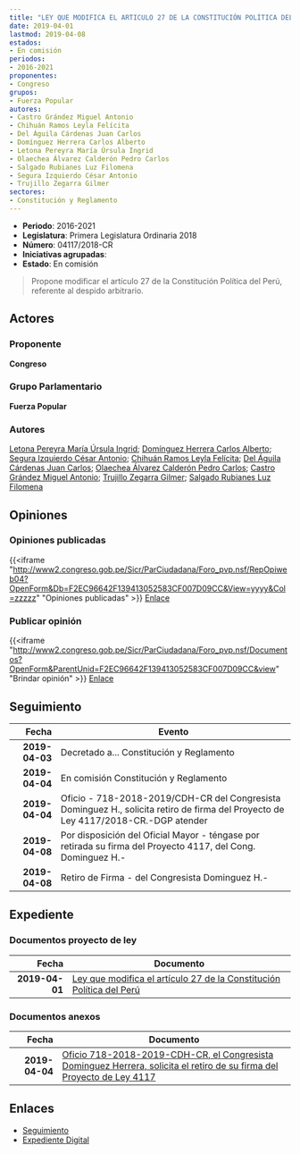 ```yaml
---
title: "LEY QUE MODIFICA EL ARTICULO 27 DE LA CONSTITUCIÓN POLÍTICA DEL PERÚ"
date: 2019-04-01
lastmod: 2019-04-08
estados:
- En comisión
periodos:
- 2016-2021
proponentes:
- Congreso
grupos:
- Fuerza Popular
autores:
- Castro Grández Miguel Antonio
- Chihuán Ramos Leyla Felícita
- Del Águila Cárdenas Juan Carlos
- Domínguez Herrera Carlos Alberto
- Letona Pereyra María Úrsula Ingrid
- Olaechea Álvarez Calderón Pedro Carlos
- Salgado Rubianes Luz Filomena
- Segura Izquierdo César Antonio
- Trujillo Zegarra Gilmer
sectores:
- Constitución y Reglamento
---
```

- **Periodo**: 2016-2021
- **Legislatura**: Primera Legislatura Ordinaria 2018
- **Número**: 04117/2018-CR
- **Iniciativas agrupadas**: 
- **Estado**: En comisión

> Propone modificar el artículo 27 de la Constitución Política del Perú, referente al despido arbitrario.


## Actores

### Proponente

**Congreso**

### Grupo Parlamentario

**Fuerza Popular**

### Autores

[Letona Pereyra María Úrsula Ingrid](mailto:mailto:mletona@congreso.gob.pe); [Domínguez Herrera Carlos Alberto](mailto:mailto:cdominguez@congreso.gob.pe); [Segura Izquierdo César Antonio](mailto:mailto:csegura@congreso.gob.pe); [Chihuán Ramos Leyla Felícita](mailto:mailto:lchihuan@congreso.gob.pe); [Del Águila Cárdenas Juan Carlos](mailto:mailto:jdelaguila@congreso.gob.pe); [Olaechea Álvarez Calderón Pedro Carlos](mailto:mailto:polaechea@congreso.gob.pe); [Castro Grández Miguel Antonio](mailto:mailto:macastro@congreso.gob.pe); [Trujillo Zegarra Gilmer](mailto:mailto:gtrujilloz@congreso.gob.pe); [Salgado Rubianes Luz Filomena](mailto:mailto:lsalgado@congreso.gob.pe)

## Opiniones

### Opiniones publicadas

{{<iframe "http://www2.congreso.gob.pe/Sicr/ParCiudadana/Foro_pvp.nsf/RepOpiweb04?OpenForm&Db=F2EC96642F139413052583CF007D09CC&View=yyyy&Col=zzzzz" "Opiniones publicadas" >}}
[Enlace](http://www2.congreso.gob.pe/Sicr/ParCiudadana/Foro_pvp.nsf/RepOpiweb04?OpenForm&Db=F2EC96642F139413052583CF007D09CC&View=yyyy&Col=zzzzz)

### Publicar opinión

{{<iframe "http://www2.congreso.gob.pe/Sicr/ParCiudadana/Foro_pvp.nsf/Documentos?OpenForm&ParentUnid=F2EC96642F139413052583CF007D09CC&view" "Brindar opinión" >}}
[Enlace](http://www2.congreso.gob.pe/Sicr/ParCiudadana/Foro_pvp.nsf/Documentos?OpenForm&ParentUnid=F2EC96642F139413052583CF007D09CC&view)


## Seguimiento

| Fecha | Evento |
|------:|--------|
| **2019-04-03** | Decretado a... Constitución y Reglamento |
| **2019-04-04** | En comisión Constitución y Reglamento |
| **2019-04-04** | Oficio - 718-2018-2019/CDH-CR del Congresista Dominguez H., solicita retiro de firma del Proyecto de Ley 4117/2018-CR.-DGP atender |
| **2019-04-08** | Por disposición del Oficial Mayor - téngase por retirada su firma del Proyecto 4117, del Cong. Dominguez H.- |
| **2019-04-08** | Retiro de Firma - del Congresista Dominguez H.- |

## Expediente

### Documentos proyecto de ley

| Fecha | Documento |
|------:|-----------|
| **2019-04-01** | [Ley que modifica el artículo 27 de la Constitución Política del Perú](http://www.leyes.congreso.gob.pe/Documentos/2016_2021/Proyectos_de_Ley_y_de_Resoluciones_Legislativas/PL0411720190401.pdf) |

### Documentos anexos

| Fecha | Documento |
|------:|-----------|
| **2019-04-04** | [Oficio 718-2018-2019-CDH-CR, el Congresista Dominguez Herrera, solicita el retiro de su firma del Proyecto de Ley 4117](http://www.leyes.congreso.gob.pe/Documentos/2016_2021/Retiro_de_Firmas/Proyectos/OFICIO-718-2018-2019-CDH-CR.pdf) |

## Enlaces

- [Seguimiento](http://www2.congreso.gob.pe/Sicr/TraDocEstProc/CLProLey2016.nsf/f7fff46988ca05b1052578e100829cc7/36c83fffeb020369052583cf007b92ab?OpenDocument)
- [Expediente Digital](http://www2.congreso.gob.pe/Sicr/TraDocEstProc/Expvirt_2011.nsf/visbusqptramdoc1621/04117?opendocument)


